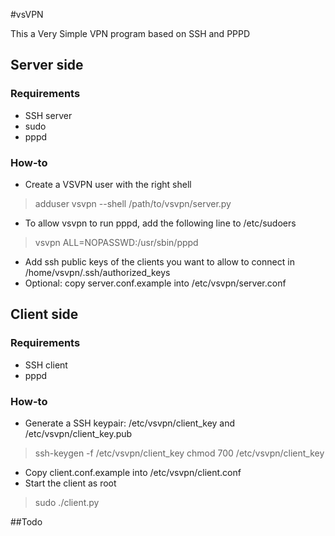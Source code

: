 #vsVPN


This a Very Simple VPN program based on SSH and PPPD


## Server side

### Requirements 
 - SSH server
 - sudo
 - pppd
 
### How-to
 - Create a VSVPN user with the right shell
 > adduser vsvpn --shell /path/to/vsvpn/server.py

 - To allow vsvpn to run pppd, add the following line to /etc/sudoers
 > vsvpn		ALL=NOPASSWD:/usr/sbin/pppd
 
 - Add ssh public keys of the clients you want to allow to connect in /home/vsvpn/.ssh/authorized_keys
 - Optional: copy server.conf.example into /etc/vsvpn/server.conf
 
## Client side

### Requirements
 - SSH client
 - pppd

### How-to

 - Generate a SSH keypair: /etc/vsvpn/client_key and /etc/vsvpn/client_key.pub
 > ssh-keygen -f /etc/vsvpn/client_key
 > chmod 700 /etc/vsvpn/client_key
 
 - Copy client.conf.example into /etc/vsvpn/client.conf
 - Start the client as root
 > sudo ./client.py
 
##Todo 


